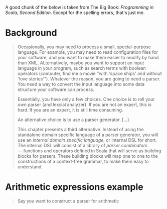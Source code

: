 A good chunk of the below is taken from The Big Book: _Programming in Scala, Second Edition_. Except for the spelling errors, that's just me.

# Background

> Occasionally, you may need to process a small, special-purpose language. For example, you may need to read configuration files for your software, and you want to make them easier to modify by hand than XML. ALternatively, maybe you want to support an input language in your program, such as search terms with boolean operators (computer, find me a movie "with 'space ships' and without 'love stories'"). Whatever the reason, you are going to need a parser. You need a way to convert the input language into some data structure your software can process.
>
> Essentially, you have only a few choices. One choice is to roll your own parser (and lexcial analyzer). If you are not an expert, this is hard. If you are an expert, it is still time consuming.
>
> An alternative choice is to use a parser generator. […]
>
> This chapter presents a third alternative. Instead of using the standalone domain specific language of a parser generator, you will use an _internal domain specific language_, or internal DSL for short. The internal DSL will consist of a library of _parser combinators_ — functions and operators defined in Scala that will serve as building blocks for parsers. These building blocks will map one to one to the constructions of a context-free grammar, to make them easy to understand.

# Arithmetic expressions example

> Say you want to construct a parser for arithmetic
